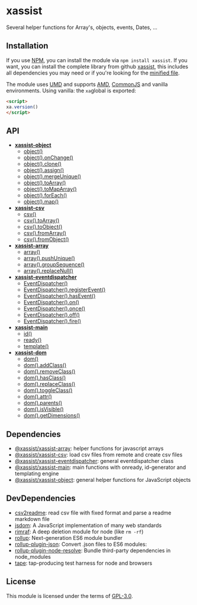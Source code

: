 # xassist
Several helper functions for Array's, objects, events, Dates, ...
## Installation

If you use [NPM](https://www.npmjs.com/), you can install the module via `npm install xassist`.
If you want, you can install the complete library from github [xassist](https://github.com/GregBee2/xassist), this includes all dependencies you may need or if you're looking for the [minified file](https://raw.githubusercontent.com/GregBee2/xassist/master/dist/xAssist.min.js).

The module uses [UMD](https://github.com/umdjs/umd) and supports [AMD](https://github.com/amdjs/amdjs-api/wiki/AMD), [CommonJS](http://wiki.commonjs.org/wiki/CommonJS) and vanilla environments. Using vanilla: the `xa`global is exported:

```html
<script>
xa.version()
</script>
```



## API
- [**xassist-object**](https://github.com/GregBee2/xassist-object)
  - [object()](https://github.com/GregBee2/xassist-object#object)
  - [object().onChange()](https://github.com/GregBee2/xassist-object#objectonchange)
  - [object().clone()](https://github.com/GregBee2/xassist-object#objectclone)
  - [object().assign()](https://github.com/GregBee2/xassist-object#objectassign)
  - [object().mergeUnique()](https://github.com/GregBee2/xassist-object#objectmergeunique)
  - [object().toArray()](https://github.com/GregBee2/xassist-object#objecttoarray)
  - [object().toMapArray()](https://github.com/GregBee2/xassist-object#objecttomaparray)
  - [object().forEach()](https://github.com/GregBee2/xassist-object#objectforeach)
  - [object().map()](https://github.com/GregBee2/xassist-object#objectmap)
- [**xassist-csv**](https://github.com/GregBee2/xassist-csv)
  - [csv()](https://github.com/GregBee2/xassist-csv#csv)
  - [csv().toArray()](https://github.com/GregBee2/xassist-csv#csvtoarray)
  - [csv().toObject()](https://github.com/GregBee2/xassist-csv#csvtoobject)
  - [csv().fromArray()](https://github.com/GregBee2/xassist-csv#csvfromarray)
  - [csv().fromObject()](https://github.com/GregBee2/xassist-csv#csvfromobject)
- [**xassist-array**](https://github.com/GregBee2/xassist-array)
  - [array()](https://github.com/GregBee2/xassist-array#array)
  - [array().pushUnique()](https://github.com/GregBee2/xassist-array#arraypushunique)
  - [array().groupSequence()](https://github.com/GregBee2/xassist-array#arraygroupsequence)
  - [array().replaceNull()](https://github.com/GregBee2/xassist-array#arrayreplacenull)
- [**xassist-eventdispatcher**](https://github.com/GregBee2/xassist-eventdispatcher)
  - [EventDispatcher()](https://github.com/GregBee2/xassist-eventdispatcher#eventdispatcher)
  - [EventDispatcher().registerEvent()](https://github.com/GregBee2/xassist-eventdispatcher#eventdispatcherregisterevent)
  - [EventDispatcher().hasEvent()](https://github.com/GregBee2/xassist-eventdispatcher#eventdispatcherhasevent)
  - [EventDispatcher().on()](https://github.com/GregBee2/xassist-eventdispatcher#eventdispatcheron)
  - [EventDispatcher().once()](https://github.com/GregBee2/xassist-eventdispatcher#eventdispatcheronce)
  - [EventDispatcher().off()](https://github.com/GregBee2/xassist-eventdispatcher#eventdispatcheroff)
  - [EventDispatcher().fire()](https://github.com/GregBee2/xassist-eventdispatcher#eventdispatcherfire)
- [**xassist-main**](https://github.com/GregBee2/xassist-main)
  - [id()](https://github.com/GregBee2/xassist-main#id)
  - [ready()](https://github.com/GregBee2/xassist-main#ready)
  - [template()](https://github.com/GregBee2/xassist-main#template)
- [**xassist-dom**](https://github.com/GregBee2/xassist-dom)
  - [dom()](https://github.com/GregBee2/xassist-dom#dom)
  - [dom().addClass()](https://github.com/GregBee2/xassist-dom#domaddclass)
  - [dom().removeClass()](https://github.com/GregBee2/xassist-dom#domremoveclass)
  - [dom().hasClass()](https://github.com/GregBee2/xassist-dom#domhasclass)
  - [dom().replaceClass()](https://github.com/GregBee2/xassist-dom#domreplaceclass)
  - [dom().toggleClass()](https://github.com/GregBee2/xassist-dom#domtoggleclass)
  - [dom().attr()](https://github.com/GregBee2/xassist-dom#domattr)
  - [dom().parents()](https://github.com/GregBee2/xassist-dom#domparents)
  - [dom().isVisible()](https://github.com/GregBee2/xassist-dom#domisvisible)
  - [dom().getDimensions()](https://github.com/GregBee2/xassist-dom#domgetdimensions)
## Dependencies
- [@xassist/xassist-array](https://github.com/GregBee2/xassist-array#readme): helper functions for javascript arrays
- [@xassist/xassist-csv](https://github.com/GregBee2/xassist-csv#readme): load csv files from remote and create csv files
- [@xassist/xassist-eventdispatcher](https://github.com/GregBee2/xassist-eventdispatcher#readme): general eventdispatcher class 
- [@xassist/xassist-main](https://github.com/GregBee2/xassist-main#readme): main functions with onready, id-generator and templating engine
- [@xassist/xassist-object](https://github.com/GregBee2/xassist-object#readme): general helper functions for JavaScript objects 
## DevDependencies
- [csv2readme](https://github.com/GregBee2/csv2readme#readme): read csv file with fixed format and parse a readme markdown file
- [jsdom](https://github.com/jsdom/jsdom#readme): A JavaScript implementation of many web standards
- [rimraf](https://github.com/isaacs/rimraf#readme): A deep deletion module for node (like `rm -rf`)
- [rollup](https://github.com/rollup/rollup): Next-generation ES6 module bundler
- [rollup-plugin-json](https://github.com/rollup/rollup-plugin-json#readme): Convert .json files to ES6 modules:
- [rollup-plugin-node-resolve](https://github.com/rollup/rollup-plugin-node-resolve#readme): Bundle third-party dependencies in node_modules
- [tape](https://github.com/substack/tape): tap-producing test harness for node and browsers
## License

This module is licensed under the terms of [GPL-3.0](https://choosealicense.com/licenses/gpl-3.0).
